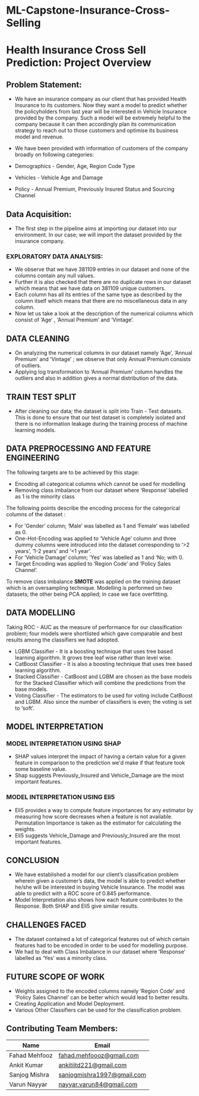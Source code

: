 # ML-Capstone-Insurance-Cross-Selling

# Health Insurance Cross Sell Prediction: Project Overview

## Problem Statement: 

* We have an insurance company as our client that has provided Health Insurance to its customers. Now they want a model to predict whether the policyholders from last year will be interested in Vehicle Insurance provided by the company. Such a model will be extremely helpful to the company because it can then accordingly plan its communication strategy to reach out to those customers and optimise its business model and revenue.
* We have been provided with information of customers of the company broadly on following categories:

* Demographics  -  Gender, Age, Region Code Type
* Vehicles -  Vehicle Age and Damage
* Policy - Annual Premium, Previously Insured Status and Sourcing Channel

## Data Acquisition:
* The first step in the pipeline aims at importing our dataset into our environment. In our case; we will import the dataset provided by the insurance company.

### EXPLORATORY DATA ANALYSIS:

* We observe that we have 381109 entries in our dataset and none of the columns contain any null values.
* Further it is also checked that there are no duplicate rows in our dataset which means that we have data on 381109 unique customers.
* Each column has all its entries of the same type as described by the column itself which means that there are no miscellaneous data in any column.
* Now let us take a look at the description of the numerical columns which consist of ‘Age’ , ‘Annual Premium’ and ‘Vintage’.

##   DATA CLEANING
*  On analyzing the numerical columns in our dataset namely ‘Age’, ‘Annual Premium’ and    ‘Vintage’ ; we observe that only Annual Premium consists of outliers.
* Applying log transformation to ‘Annual Premium’ column handles the outliers and also in addition gives a normal distribution of the data.


## TRAIN TEST SPLIT

* After cleaning our data; the dataset is split into Train - Test datasets. This is done to ensure that our test dataset is completely isolated and there is no information leakage during the training process of  machine learning models.


## DATA PREPROCESSING AND FEATURE ENGINEERING

The following targets are to be achieved by this stage:
* Encoding all categorical columns which cannot be used for modelling
* Removing class imbalance from our dataset where ‘Response’  labelled as 1 is the minority class  


The following points describe the encoding process for the categorical  columns of the dataset :

* For ‘Gender’ column; ‘Male’ was labelled as 1 and ‘Female’ was labelled as 0.
* One-Hot-Encoding was applied to ‘Vehicle Age’ column and three dummy columns were introduced into the dataset corresponding to ‘>2 years’, ‘1-2 years’ and ‘<1 year’.
* For ‘Vehicle Damage’ column; ‘Yes’ was labelled as 1 and ‘No; with 0.
* Target Encoding was applied to ‘Region Code’ and ‘Policy Sales Channel’. 

To remove class imbalance **SMOTE** was applied on the training dataset which is an oversampling technique. 
Modelling is performed on two datasets; the other being PCA applied; in case we face overfitting. 

## DATA MODELLING

Taking ROC - AUC as the measure of performance for our classification problem; four models were shortlisted which gave comparable and best results among the classifiers we had adopted.

* LGBM Classifier - It is a boosting technique that uses tree based learning algorithm. It grows tree leaf wise rather than level wise.
* CatBoost Classifier - It is also a boosting technique that uses tree based learning algorithm.
* Stacked Classifier - CatBoost and LGBM are chosen as the base models for the Stacked Classifier which will combine the predictions from the base models.
* Voting Classifier - The estimators to be used for voting include CatBoost and LGBM. Also since the number of classifiers is even; the voting is set to ‘soft’.

## MODEL INTERPRETATION

### MODEL INTERPRETATION USING SHAP
* SHAP values  interpret the impact of having a certain value for a given feature in comparison to the prediction we'd make if that feature took some baseline value.
* Shap suggests Previously_Insured and Vehicle_Damage are the most important features.

### MODEL INTERPRETATION USING Eli5
* Eli5 provides a way to compute feature importances for any estimator by measuring how score decreases when a feature is not available. Permutation Importance is taken as the estimator for calculating the weights.
* Eli5 suggests Vehicle_Damage and Previously_Insured are the most important features.


## CONCLUSION

* We have established a model for our client’s classification problem wherein given a customer’s data, the model is able to predict whether he/she will be interested in buying Vehicle Insurance. The model was able to predict with a ROC score of 0.845 performance.
* Model Interpretation also shows how each feature contributes to the Response. Both SHAP and Eli5 give similar results.


## CHALLENGES FACED

* The dataset contained a lot of categorical features out of which certain features had to be encoded in order to be used for modelling purpose.
* We had to deal with Class Imbalance in our dataset where ‘Response’ labelled as ‘Yes’ was a minority class.


## FUTURE SCOPE OF WORK


* Weights assigned to the encoded columns namely ‘Region Code’ and ‘Policy Sales Channel’ can be better which would lead to better results.
* Creating Application and Model Deployment.
* Various Other Classifiers can be used for the classification problem.

## Contributing Team Members:

|Name     |  Email   | 
|---------|-----------------|
|Fahad Mehfooz |     fahad.mehfoooz@gmail.com     |
|Ankit Kumar   |    ankitiitd221@gmail.com        |
|Sanjog Mishra|    sanjogmishra1997@gmail.com    |
|Varun Nayyar  |    nayyar.varun84@gmail.com      |
